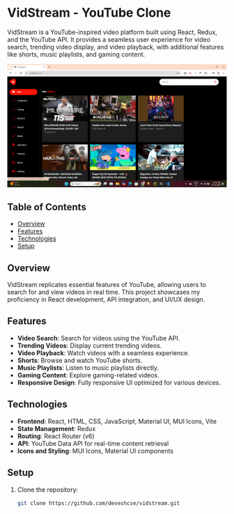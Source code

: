 # VidStream - YouTube Clone

VidStream is a YouTube-inspired video platform built using React, Redux, and the YouTube API. It provides a seamless user experience for video search, trending video display, and video playback, with additional features like shorts, music playlists, and gaming content.

![VidStream Thumbnail](screenshot/Screenshot.png)


## Table of Contents
- [Overview](#overview)
- [Features](#features)
- [Technologies](#technologies)
- [Setup](#setup)

## Overview
VidStream replicates essential features of YouTube, allowing users to search for and view videos in real time. This project showcases my proficiency in React development, API integration, and UI/UX design.

## Features
- **Video Search**: Search for videos using the YouTube API.
- **Trending Videos**: Display current trending videos.
- **Video Playback**: Watch videos with a seamless experience.
- **Shorts**: Browse and watch YouTube shorts.
- **Music Playlists**: Listen to music playlists directly.
- **Gaming Content**: Explore gaming-related videos.
- **Responsive Design**: Fully responsive UI optimized for various devices.

## Technologies
- **Frontend**: React, HTML, CSS, JavaScript, Material UI, MUI Icons, Vite
- **State Management**: Redux
- **Routing**: React Router (v6)
- **API**: YouTube Data API for real-time content retrieval
- **Icons and Styling**: MUI Icons, Material UI components

## Setup
1. Clone the repository:
   ```bash
   git clone https://github.com/deveshcse/vidstream.git
